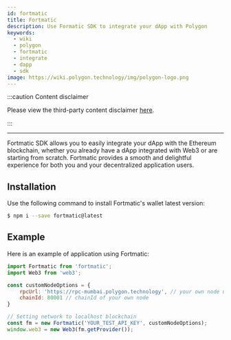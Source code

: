 ```yaml
---
id: fortmatic
title: Fortmatic
description: Use Formatic SDK to integrate your dApp with Polygon
keywords:
  - wiki
  - polygon
  - fortmatic
  - integrate
  - dapp
  - sdk
image: https://wiki.polygon.technology/img/polygon-logo.png
---
```


:::caution Content disclaimer

Please view the third-party content disclaimer [<ins>here</ins>](https://github.com/0xPolygon/wiki/blob/master/CONTENT_DISCLAIMER.md).

:::

---

Fortmatic SDK allows you to easily integrate your dApp with the Ethereum blockchain, whether you already have a dApp integrated with Web3 or are starting from scratch. Fortmatic provides a smooth and delightful experience for both you and your decentralized application users.

## Installation

Use the following command to install Fortmatic's wallet latest version:

```bash
$ npm i --save fortmatic@latest
```

## Example
Here is an example of application using Fortmatic:

```js title="example.js"
import Fortmatic from 'fortmatic';
import Web3 from 'web3';

const customNodeOptions = {
    rpcUrl: 'https://rpc-mumbai.polygon.technology', // your own node url
    chainId: 80001 // chainId of your own node
}

// Setting network to localhost blockchain
const fm = new Fortmatic('YOUR_TEST_API_KEY', customNodeOptions);
window.web3 = new Web3(fm.getProvider());
```